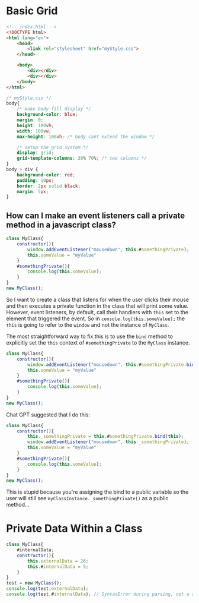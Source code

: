 # Basic Grid
```html
<!-- index.html -->
<!DOCTYPE html>
<html lang="en">
    <head>
        <link rel="stylesheet" href="myStyle.css">
    </head>

    <body>
        <div></div>
        <div></div>        
    </body>
</html>
```
```css
/* myStyle.css */
body{
    /* make body fill display */
    background-color: blue;
    margin: 0;
    height: 100vh;
    width: 100vw;
    max-height: 100vh; /* body cant extend the window */

    /* setup the grid system */
    display: grid;
    grid-template-columns: 30% 70%; /* two columns */
}
body > div {
    background-color: red;
    padding: 10px;
    border: 2px solid black;
    margin: 5px;
}
```
## How can I make an event listeners call a private method in a javascript class?
```js
class MyClass{
    constructor(){
        window.addEventListener("mousedown", this.#somethingPrivate);
        this.someValue = "myValue"
    }
    #somethingPrivate(){
        console.log(this.someValue);
    }
}
new MyClass();
```
So I want to create a class that listens for when the user clicks their mouse and then executes a private function in the class that will print some value. However, event listeners, by default, call their handlers with `this` set to the element that triggered the event. So in `console.log(this.someValue);` the `this` is going to refer to the `window` and not the instance of `MyClass`.

The most straightforward way to fix this is to use the `bind` method to explicitly set the `this` context of `#somethingPrivate` to the `MyClass` instance.
```js
class MyClass{
    constructor(){
        window.addEventListener("mousedown", this.#somethingPrivate.bind(this));
        this.someValue = "myValue"
    }
    #somethingPrivate(){
        console.log(this.someValue);
    }
}
new MyClass();
```
Chat GPT suggested that I do this:
```js
class MyClass{
    constructor(){
        this._somethingPrivate = this.#somethingPrivate.bind(this);
        window.addEventListener("mousedown", this._somethingPrivate);
        this.someValue = "myValue"
    }
    #somethingPrivate(){
        console.log(this.someValue);
    }
}
new MyClass();
```
This is stupid because you're assigning the bind to a public variable so the user will still see `myClassInstance._somethingPrivate()` as a public method...

# Private Data Within a Class
```js
class MyClass{
    #internalData;
    constructor(){
        this.externalData = 26;
        this.#internalData = 5;
    }
}
test = new MyClass();
console.log(test.externalData);
console.log(test.#internalData); // SyntaxError during parsing, not a runtime error
```
